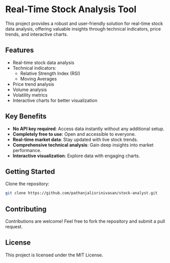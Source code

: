 # Real-Time Stock Analysis Tool

This project provides a robust and user-friendly solution for real-time stock data analysis, offering valuable insights through technical indicators, price trends, and interactive charts.

## **Features**

- Real-time stock data analysis
- Technical indicators:
  - Relative Strength Index (RSI)
  - Moving Averages
- Price trend analysis
- Volume analysis
- Volatility metrics
- Interactive charts for better visualization

## **Key Benefits**

- **No API key required**: Access data instantly without any additional setup.
- **Completely free to use**: Open and accessible to everyone.
- **Real-time market data**: Stay updated with live stock trends.
- **Comprehensive technical analysis**: Gain deep insights into market performance.
- **Interactive visualization**: Explore data with engaging charts.

## **Getting Started**

Clone the repository:
   ```bash
   git clone https://github.com/pathanjalisrinivasan/stock-analyst.git

```

## **Contributing**
Contributions are welcome! Feel free to fork the repository and submit a pull request.

## **License**
This project is licensed under the MIT License.
